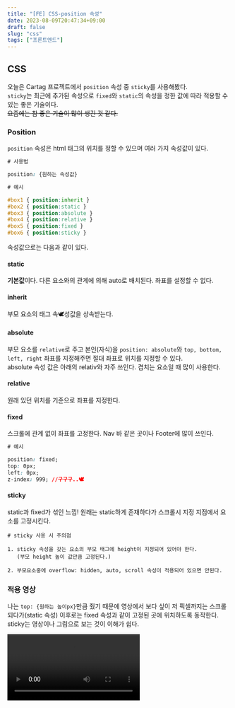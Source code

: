 ```yaml
---
title: "[FE] CSS-position 속성"
date: 2023-08-09T20:47:34+09:00
draft: false
slug: "css"
tags: ["프론트엔드"]
---
```


## CSS

오늘은 Cartag 프로젝트에서 `position` 속성 중 `sticky`를 사용해봤다.<br>
`sticky`는 최근에 추가된 속성으로 `fixed`와 `static`의 속성을 정한 값에 따라 적용할 수 있는 좋은 기술이다.<br>
~~요즘에는 참 좋은 기술이 많이 생긴 것 같다.~~

### Position

`position` 속성은 html 태그의 위치를 정할 수 있으며 여러 가지 속성값이 있다.

```css
# 사용법

position: {원하는 속성값}

# 예시

#box1 { position:inherit }
#box2 { position:static }
#box3 { position:absolute }
#box4 { position:relative }
#box5 { position:fixed }
#box6 { position:sticky }
```

속성값으로는 다음과 같이 있다.

#### static

**기본값**이다. 다른 요소와의 관계에 의해 auto로 배치된다.
좌표를 설정할 수 없다.

#### inherit

부모 요소의 태그 속🕊️성값을 상속받는다.

#### absolute

부모 요소를 `relative`로 주고 본인(자식)을 `position: absolute`와 `top, bottom, left, right` 좌표를 지정해주면 절대 좌표로 위치를 지정할 수 있다.
<br>absolute 속성 값은 아래의 relativ와 자주 쓰인다.
겹치는 요소일 때 많이 사용한다.

#### relative

원래 있던 위치를 기준으로 좌표를 지정한다.

#### fixed

스크롤에 관계 없이 좌표를 고정한다. Nav 바 같은 곳이나 Footer에 많이 쓰인다.

```css
# 예시

position: fixed;
top: 0px;
left: 0px;
z-index: 999; //구구구..🕊️
```

#### sticky

static과 fixed가 섞인 느낌! 원래는 static하게 존재하다가 스크롤시 지정 지점에서 요소를 고정시킨다.

```
# sticky 사용 시 주의점

1. sticky 속성을 갖는 요소의 부모 태그에 height이 지정되어 있어야 한다.
   (부모 height 높이 값만큼 고정된다.)

2. 부모요소중에 overflow: hidden, auto, scroll 속성이 적용되어 있으면 안된다.
```

### 적용 영상

나는 `top: {원하는 높이px}`만큼 줬기 때문에 영상에서 보다 싶이 저 픽셀까지는 스크롤 되다가(static 속성) 이후로는 fixed 속성과 같이 고정된 곳에 위치하도록 동작한다. sticky는 영상이나 그림으로 보는 것이 이해가 쉽다.

<video controls>
    <source src="https://github.com/softeerbootcamp-2nd/A2-CarTag/assets/63107805/3aef0705-ce46-4cbd-8891-bd0cc427d75e" type="video/mp4" />
</video>
